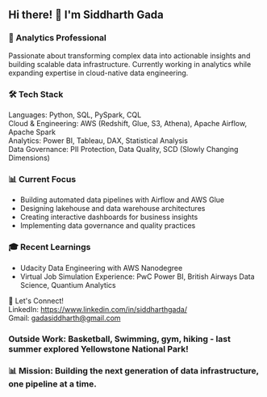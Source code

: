 ## Hi there! 👋 I'm Siddharth Gada

### 🚀 Analytics Professional
Passionate about transforming complex data into actionable insights and building scalable data infrastructure. Currently working in analytics while expanding expertise in cloud-native data engineering.

### 🛠️ Tech Stack
Languages: Python, SQL, PySpark, CQL <br>
Cloud & Engineering: AWS (Redshift, Glue, S3, Athena), Apache Airflow, Apache Spark<br>
Analytics: Power BI, Tableau, DAX, Statistical Analysis<br>
Data Governance: PII Protection, Data Quality, SCD (Slowly Changing Dimensions) <br>

### 📊 Current Focus
- Building automated data pipelines with Airflow and AWS Glue
- Designing lakehouse and data warehouse architectures
- Creating interactive dashboards for business insights
- Implementing data governance and quality practices

### 🎓 Recent Learnings
- Udacity Data Engineering with AWS Nanodegree
- Virtual Job Simulation Experience: PwC Power BI, British Airways Data Science, Quantium Analytics

🤝 Let's Connect! <br>
LinkedIn: https://www.linkedin.com/in/siddharthgada/ <br>
Gmail: gadasiddharth@gmail.com

### Outside Work: Basketball, Swimming, gym, hiking - last summer explored Yellowstone National Park!

### 📊 Mission: Building the next generation of data infrastructure, one pipeline at a time.
